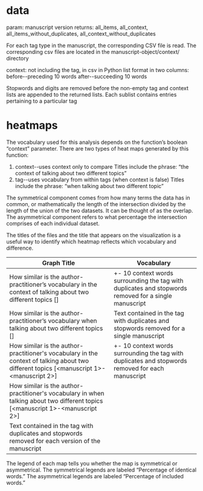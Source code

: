 # data

param: manuscript version
returns: all_items, all_context, all_items_without_duplicates, all_context_without_duplicates

For each tag type in the manuscript, the corresponding CSV file is read. 
The corresponding csv files are located in the manuscript-object/context/<manuscript edition> directory

context: not including the tag, in csv in Python list format in two columns:
		before--preceding 10 words
		after--succeeding 10 words

Stopwords and digits are removed before the non-empty tag and context lists are appended to the returned lists. Each sublist contains entries pertaining to a particular tag
  
# heatmaps
  
The vocabulary used for this analysis depends on the function’s boolean “context” parameter.
There are two types of heat maps generated by this function:
1. context--uses context only to compare
    Titles include the phrase: “the context of talking about two different topics” 
2. tag--uses vocabulary from within tags (when context is false)
    Titles include the phrase: “when talking about two different topic”

The symmetrical component comes from how many terms the data has in common, or mathematically the length of the intersection divided by the length of the union of the two datasets. It can be thought of as the overlap. The asymmetrical component refers to what percentage the intersection comprises of each individual dataset. 

The titles of the files and the title that appears on the visualization is a useful way to identify which heatmap reflects which vocabulary and difference. 

| Graph Title  | Vocabulary |
| ------------- | ------------- |
| How similar is the author-practitioner’s vocabulary in the context of talking about two different topics [<manuscript>] | +- 10 context words surrounding the tag with duplicates and stopwords removed for a single manuscript  |
| How similar is the author-practitioner’s vocabulary when talking about two different topics [<manuscript>]| Text contained in the tag with duplicates and stopwords removed for a single manuscript |
| How similar is the author-practitioner's vocabulary in the context of talking about two different topics [<manuscript 1>-<manuscript 2>]  | +- 10 context words surrounding the tag with duplicates and stopwords removed for each manuscript |
| How similar is the author-practitioner's vocabulary in when talking about two different topics [<manuscript 1>-<manuscript 2>]  | 
Text contained in the tag with duplicates and stopwords removed for each version of the  manuscript|
	

The legend of each map tells you whether the map is symmetrical or asymmetrical. The symmetrical legends are labeled “Percentage of identical words.” The asymmetrical legends are labeled “Percentage of included words.”

